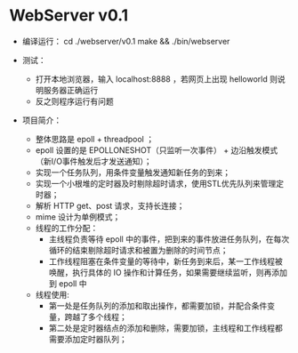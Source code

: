# WebServer v0.1

+ 编译运行：
    cd ./webserver/v0.1
    make && ./bin/webserver

+ 测试：
    + 打开本地浏览器，输入 localhost:8888 ，若网页上出现 helloworld 则说明服务器正确运行
    + 反之则程序运行有问题

+ 项目简介：
    + 整体思路是 epoll + threadpool ；
    + epoll 设置的是 EPOLLONESHOT（只监听一次事件） + 边沿触发模式（新I/O事件触发后才发送通知）；
    + 实现一个任务队列，用条件变量触发通知新任务的到来；
    + 实现一个小根堆的定时器及时剔除超时请求，使用STL优先队列来管理定时器；
    + 解析 HTTP get、post 请求，支持长连接；
    + mime 设计为单例模式；
    + 线程的工作分配：
        - 主线程负责等待 epoll 中的事件，把到来的事件放进任务队列，在每次循环的结束剔除超时请求和被置为删除的时间节点；
        - 工作线程阻塞在条件变量的等待中，新任务到来后，某一工作线程被唤醒，执行具体的 IO 操作和计算任务，如果需要继续监听，则再添加到 epoll 中
    + 线程使用:
        - 第一处是任务队列的添加和取出操作，都需要加锁，并配合条件变量，跨越了多个线程；
        - 第二处是定时器结点的添加和删除，需要加锁，主线程和工作线程都需要添加定时器队列；


